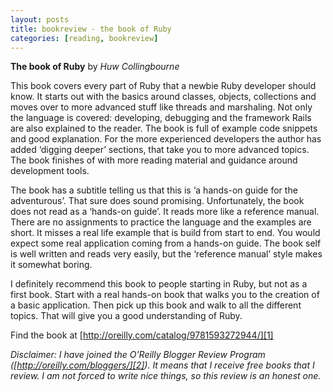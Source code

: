 ```yaml
---
layout: posts
title: bookreview - the book of Ruby
categories: [reading, bookreview]
---
```

__The book of Ruby__ by _Huw Collingbourne_

This book covers every part of Ruby that a newbie Ruby developer should know. It starts out with the basics around classes, objects, collections and moves over to more advanced stuff like threads and marshaling. Not only the language is covered: developing, debugging and the framework Rails are also explained to the reader. The book is full of example code snippets and good explanation. For the more experienced developers the author has added ‘digging deeper’ sections, that take you to more advanced topics. The book finishes of with more reading material and guidance around development tools.

The book has a subtitle telling us that this is ‘a hands-on guide for the adventurous’. That sure does sound promising. Unfortunately, the book does not read as a ‘hands-on guide’. It reads more like a reference manual. There are no assignments to practice the language and the examples are short. It misses a real life example that is build from start to end. You would expect some real application coming from a hands-on guide. The book self is well written and reads very easily, but the ‘reference manual’ style makes it somewhat boring.

I definitely recommend this book to people starting in Ruby, but not as a first book. Start with a real hands-on book that walks you to the creation of a basic application. Then pick up this book and walk to all the different topics. That will give you a good understanding of Ruby.

Find the book at [http://oreilly.com/catalog/9781593272944/][1]

_Disclaimer: I have joined the O'Reilly Blogger Review Program ([http://oreilly.com/bloggers/][2]). It means that I receive free books that I review. I am not forced to write nice things, so this review is an honest one._

[1]: http://oreilly.com/catalog/9781593272944/
[2]: http://oreilly.com/bloggers/